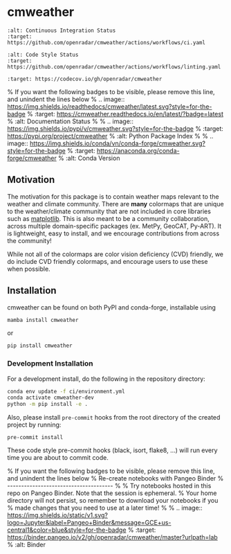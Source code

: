 # cmweather

```{image} https://github.com/openradar/cmweather/actions/workflows/ci.yaml/badge.svg
:alt: Continuous Integration Status
:target: https://github.com/openradar/cmweather/actions/workflows/ci.yaml
```

```{image} https://github.com/openradar/cmweather/actions/workflows/linting.yaml/badge.svg
:alt: Code Style Status
:target: https://github.com/openradar/cmweather/actions/workflows/linting.yaml
```

```{image} https://img.shields.io/codecov/c/github/openradar/cmweather.svg?style=for-the-badge
:target: https://codecov.io/gh/openradar/cmweather
```

% If you want the following badges to be visible, please remove this line, and unindent the lines below
% .. image:: https://img.shields.io/readthedocs/cmweather/latest.svg?style=for-the-badge
% :target: https://cmweather.readthedocs.io/en/latest/?badge=latest
% :alt: Documentation Status
%
% .. image:: https://img.shields.io/pypi/v/cmweather.svg?style=for-the-badge
% :target: https://pypi.org/project/cmweather
% :alt: Python Package Index
%
% .. image:: https://img.shields.io/conda/vn/conda-forge/cmweather.svg?style=for-the-badge
% :target: https://anaconda.org/conda-forge/cmweather
% :alt: Conda Version

## Motivation

The motivation for this package is to contain weather maps relevant to the weather and climate community. There are **many** colormaps that are unique to the weather/climate community that are not included in core libraries such as [matplotlib](https://matplotlib.org/). This is also meant to be a community collaboration, across multiple domain-specific packages (ex. MetPy, GeoCAT, Py-ART). It is lightweight, easy to install, and we encourage contributions from across the community!

While not all of the colormaps are color vision deficiency (CVD) friendly, we do include CVD friendly colormaps, and encourage users to use these when possible.

## Installation

cmweather can be found on both PyPI and conda-forge, installable using

```bash
mamba install cmweather
```

or

```bash
pip install cmweather
```

### Development Installation

For a development install, do the following in the repository directory:

```bash
conda env update -f ci/environment.yml
conda activate cmweather-dev
python -m pip install -e .
```

Also, please install `pre-commit` hooks from the root directory of the created project by running:

```
pre-commit install
```

These code style pre-commit hooks (black, isort, flake8, ...) will run every time you are about to commit code.

% If you want the following badges to be visible, please remove this line, and unindent the lines below
% Re-create notebooks with Pangeo Binder
% --------------------------------------
%
% Try notebooks hosted in this repo on Pangeo Binder. Note that the session is ephemeral.
% Your home directory will not persist, so remember to download your notebooks if you
% made changes that you need to use at a later time!
%
% .. image:: https://img.shields.io/static/v1.svg?logo=Jupyter&label=Pangeo+Binder&message=GCE+us-central1&color=blue&style=for-the-badge
% :target: https://binder.pangeo.io/v2/gh/openradar/cmweather/master?urlpath=lab
% :alt: Binder
